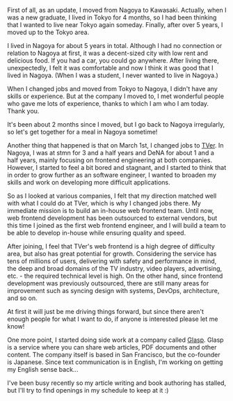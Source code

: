 First of all, as an update, I moved from Nagoya to Kawasaki. Actually, when I was a new graduate, I lived in Tokyo for 4 months, so I had been thinking that I wanted to live near Tokyo again someday. Finally, after over 5 years, I moved up to the Tokyo area.

I lived in Nagoya for about 5 years in total. Although I had no connection or relation to Nagoya at first, it was a decent-sized city with low rent and delicious food. If you had a car, you could go anywhere. After living there, unexpectedly, I felt it was comfortable and now I think it was good that I lived in Nagoya. (When I was a student, I never wanted to live in Nagoya.)

When I changed jobs and moved from Tokyo to Nagoya, I didn't have any skills or experience. But at the company I moved to, I met wonderful people who gave me lots of experience, thanks to which I am who I am today. Thank you.

It's been about 2 months since I moved, but I go back to Nagoya irregularly, so let's get together for a meal in Nagoya sometime!

Another thing that happened is that on March 1st, I changed jobs to [TVer](https://tver.jp/). In Nagoya, I was at stmn for 3 and a half years and DeNA for about 1 and a half years, mainly focusing on frontend engineering at both companies. However, I started to feel a bit bored and stagnant, and I started to think that in order to grow further as an software engineer, I wanted to broaden my skills and work on developing more difficult applications.

So as I looked at various companies, I felt that my direction matched well with what I could do at TVer, which is why I changed jobs there. My immediate mission is to build an in-house web frontend team. Until now, web frontend development has been outsourced to external vendors, but this time I joined as the first web frontend engineer, and I will build a team to be able to develop in-house while ensuring quality and speed.

After joining, I feel that TVer's web frontend is a high degree of difficulty area, but also has great potential for growth. Considering the service has tens of millions of users, delivering with safety and performance in mind, the deep and broad domains of the TV industry, video players, advertising, etc. - the required technical level is high. On the other hand, since frontend development was previously outsourced, there are still many areas for improvement such as syncing design with systems, DevOps, architecture, and so on.

At first it will just be me driving things forward, but since there aren't enough people for what I want to do, if anyone is interested please let me know!

One more point, I started doing side work at a company called [Glasp](https://glasp.co/). Glasp is a service where you can share web articles, PDF documents and other content. The company itself is based in San Francisco, but the co-founder is Japanese. Since text communication is in English, I'm working on getting my English sense back...

I've been busy recently so my article writing and book authoring has stalled, but I'll try to find openings in my schedule to keep at it :)
